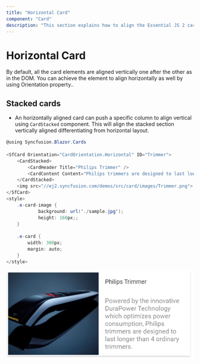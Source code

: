 ```yaml
---
title: "Horizontal Card"
component: "Card"
description: "This section explains how to align the Essential JS 2 cards vertically and differentiate from horizontal layout."
---
```

<!-- markdownlint-disable MD036 -->

# Horizontal Card

By default, all the card elements are aligned vertically one after the other as in the DOM. You can achieve the element to align horizontally as well by using Orientation property..

## Stacked cards

* An horizontally aligned card can push a specific column to align vertical using `CardStacked` component. This will align the stacked section vertically aligned differentiating from horizontal layout.

```csharp
@using Syncfusion.Blazor.Cards

<SfCard Orientation="CardOrientation.Horizontal" ID="Trimmer">
    <CardStacked>
        <CardHeader Title="Philips Trimmer" />
        <CardContent Content="Philips trimmers are designed to last longer than 4 ordinary trimmers and DuraPower Technology which optimizes power." />
    </CardStacked>
    <img src="//ej2.syncfusion.com/demos/src/card/images/Trimmer.png">
</SfCard>
<style>
    .e-card-image {
            background: url('./sample.jpg');
            height: 160px;;
    }

    .e-card {
        width: 300px;
        margin: auto;
    }
</style>
```

![Value Bar](images/value-bar.png)
